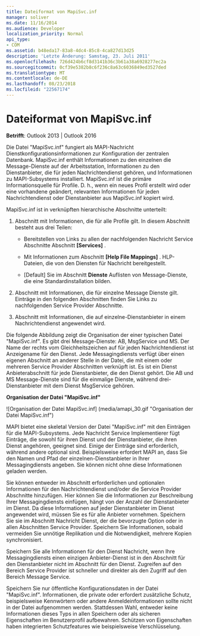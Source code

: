 ```yaml
---
title: Dateiformat von MapiSvc.inf
manager: soliver
ms.date: 11/16/2014
ms.audience: Developer
localization_priority: Normal
api_type:
- COM
ms.assetid: b48eda17-83a8-4dc4-85c8-4ca827d13d25
description: 'Letzte Änderung: Samstag, 23. Juli 2011'
ms.openlocfilehash: 726d424b6cf8d3141b36c3b61a38a6928277ec2a
ms.sourcegitcommit: 0cf39e5382b8c6f236c8a63c6036849ed3527ded
ms.translationtype: MT
ms.contentlocale: de-DE
ms.lasthandoff: 08/23/2018
ms.locfileid: "22567174"
---
```

# <a name="file-format-of-mapisvcinf"></a>Dateiformat von MapiSvc.inf

**Betrifft**: Outlook 2013 | Outlook 2016 
  
Die Datei "MapiSvc.inf" fungiert als MAPI-Nachricht Dienstkonfigurationsinformationen zur Konfiguration der zentralen Datenbank. MapiSvc.inf enthält Informationen zu den einzelnen die Message-Dienste auf der Arbeitsstation, Informationen zu den Dienstanbieter, die für jeden Nachrichtendienst gehören, und Informationen zu MAPI-Subsystems installiert. MapiSvc.inf ist die primäre Informationsquelle für Profile. D. h., wenn ein neues Profil erstellt wird oder eine vorhandene geändert, relevanten Informationen für jeden Nachrichtendienst oder Dienstanbieter aus MapiSvc.inf kopiert wird. 
  
MapiSvc.inf ist in verknüpften hierarchische Abschnitte unterteilt:
  
1. Abschnitt mit Informationen, die für alle Profile gilt. In diesem Abschnitt besteht aus drei Teilen:
    
   - Bereitstellen von Links zu allen der nachfolgenden Nachricht Service Abschnitte Abschnitt **[Services]** . 
    
   - Mit Informationen zum Abschnitt **[Help File Mappings]** . HLP-Dateien, die von den Diensten für Nachricht bereitgestellt. 
    
   - [Default] Sie im Abschnitt **Dienste** Auflisten von Message-Dienste, die eine Standardinstallation bilden. 
    
2. Abschnitt mit Informationen, die für einzelne Message Dienste gilt. Einträge in den folgenden Abschnitten finden Sie Links zu nachfolgenden Service Provider Abschnitte.
    
3. Abschnitt mit Informationen, die auf einzelne-Dienstanbieter in einem Nachrichtendienst angewendet wird.
    
Die folgende Abbildung zeigt die Organisation der einer typischen Datei "MapiSvc.inf". Es gibt drei Message-Dienste: AB, MsgService und MS. Der Name der rechts vom Gleichheitszeichen auf für jeden Nachrichtendienst ist Anzeigename für den Dienst. Jede Messagingdiensts verfügt über einen eigenen Abschnitt an anderer Stelle in der Datei, die mit einem oder mehreren Service Provider Abschnitten verknüpft ist. Es ist ein Dienst Anbieterabschnitt für jede Dienstanbieter, die den Dienst gehört. Die AB und MS Message-Dienste sind für die einmalige Dienste, während drei-Dienstanbieter mit dem Dienst MsgService gehören.
  
**Organisation der Datei "MapiSvc.inf"**
  
![Organisation der Datei MapiSvc.inf] (media/amapi_30.gif "Organisation der Datei MapiSvc.inf")
  
MAPI bietet eine skeletal Version der Datei "MapiSvc.inf" mit den Einträgen für die MAPI-Subsystems. Jede Nachricht Service Implementierer fügt Einträge, die sowohl für ihren Dienst und der Dienstanbieter, die ihren Dienst angehören, geeignet sind. Einige der Einträge sind erforderlich, während andere optional sind. Beispielsweise erfordert MAPI an, dass Sie den Namen und Pfad der einzelnen-Dienstanbieter in Ihrer Messagingdiensts angeben. Sie können nicht ohne diese Informationen geladen werden.
  
Sie können entweder im Abschnitt erforderlichen und optionalen Informationen für den Nachrichtendienst und/oder die Service Provider Abschnitte hinzufügen. Hier können Sie die Informationen zur Beschreibung Ihrer Messagingdiensts einfügen, hängt von der Anzahl der Dienstanbieter im Dienst. Da diese Informationen auf jeder Dienstanbieter im Dienst angewendet wird, müssen Sie es für alle Anbieter vornehmen. Speichern Sie sie im Abschnitt Nachricht Dienst, der die bevorzugte Option oder in allen Abschnitten Service Provider. Speichern Sie Informationen, sobald vermeiden Sie unnötige Replikation und die Notwendigkeit, mehrere Kopien synchronisiert.
  
Speichern Sie alle Informationen für den Dienst Nachricht, wenn Ihre Messagingdiensts einen einzigen Anbieter-Dienst ist in den Abschnitt für den Dienstanbieter nicht im Abschnitt für den Dienst. Zugreifen auf den Bereich Service Provider ist schneller und direkter als den Zugriff auf den Bereich Message Service. 
  
Speichern Sie nur öffentliche Konfigurationsdaten in der Datei "MapiSvc.inf". Informationen, die private oder erfordert zusätzliche Schutz, beispielsweise Kennwörtern oder andere Anmeldeinformationen sollte nicht in der Datei aufgenommen werden. Stattdessen Wahl, entweder keine Informationen dieses Typs in allen Speichern oder als sicheren Eigenschaften im Benutzerprofil aufbewahren. Schützen von Eigenschaften haben integrierten Schutzfeatures wie beispielsweise Verschlüsselung.
  

